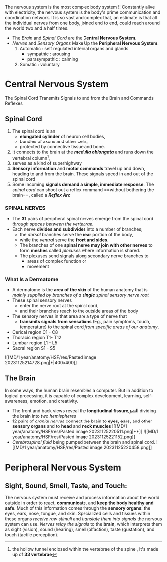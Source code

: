 The nervous system is the most complex body system !! Constantly alive with electricity, the nervous system is the body's prime communication and coordination network.
It is so vast and complex that, an estimate is that all the individual nerves from one body, joined end to end, could reach around the world two and a half times.
- The *Brain* and *Spinal Cord* are the **Central Nervous System**.
- *Nerves* and *Sensory Organs* Make Up the **Peripheral Nervous System**. 
	1. Automatic : self regulated internal organs and glands 
		- sympathic : arousing
		- parasympathic : calming
	2. Somatic : voluntary  

# Central Nervous System 
The Spinal Cord Transmits Signals to and from the Brain and Commands Reflexes
## Spinal Cord 

1. The spinal cord is an 
	- **elongated cylinder** of neuron cell bodies, 
	- bundles of axons and other cells, 
	- protected by connective tissue and bone.
1. It connects to the brain at the ***medulla oblongata*** and runs down the vertebral column[^1], 
2. serves as a kind of superhighway
3. **Sensory information** and **motor commands** travel up and down, heading to and from the brain. These signals speed in and out of the spinal cord 
4. Some incoming **signals demand a simple, immediate response**. The *spinal cord* can shoot out a reflex command ==without bothering the brain==, called a ***Reflex Arc***

[^1]:the hollow tunnel enclosed within the vertebrae of the spine , It's made up of **33 vertebrae**

### SPINAL NERVES 
- The **31** pairs of peripheral spinal nerves emerge from the spinal cord *through spaces between the vertebrae.*
- Each nerve **divides and subdivides** into a number of branches; 
	- the *dorsal* branches serve the **rear** portion of the body, 
	- while the *ventral* serve the **front and sides**. 
	- The branches of one **spinal nerve may join with other nerves** to form **meshes** called *plexuses* where information is shared. 
	- The plexuses send signals along secondary nerve branches to
		- areas of complex function or 
		- movement 

### What Is a Dermatome 
- A dermatome is the **area of the skin** of the human anatomy that is *mainly supplied by branches of a **single** spinal sensory nerve root*
- These spinal sensory nerves 
	- enter the nerve root at the spinal cord, 
	- and their branches reach to the outside areas of the body
- The sensory nerves in that area are a type of nerve that
	- **transmits signals from sensations** (Eg., pain symptoms, touch, temperature) to the spinal cord *from specific areas of our anatomy*.
- Cerical region C1 - C8
- Thoracic region  T1- T12
- Lumbar  region  L1 - L5
- Sacral region  S1 - S5

![[MD/1 year/anatomy/HSF/res/Pasted image 20231125214728.png|*|400x400]]
##  The Brain 
In some ways, the human brain resembles a computer. But in addition to logical processing, it is capable of complex development, learning, self-awareness, emotion, and creativity.
- The front and back views reveal the **longitudinal fissureالشق** dividing the brain into *two hemispheres* 
- 12 pairs of *cranial nerves* connect the brain to **eyes, ears**, and other **sensory organs** and to **head** and **neck muscles** 
![[MD/1 year/anatomy/HSF/res/Pasted image 20231125220511.png|**]]
![[MD/1 year/anatomy/HSF/res/Pasted image 20231125221152.png]]
- *Cerebrospinal fluid* being pumped between the brain and spinal cord. 
![[MD/1 year/anatomy/HSF/res/Pasted image 20231125220458.png]]

# Peripheral Nervous System 
## Sight, Sound, Smell, Taste, and Touch:
The nervous system must receive and process information about the world outside in order to react, **communicate**, and **keep the body healthy and safe**. Much of this information comes through the **sensory organs**: the eyes, ears, nose, tongue, and skin.
Specialized cells and tissues within these organs *receive raw stimuli* and *translate them into signals* the nervous system can use. *Nerves relay the signals* to the **brain**, which interprets them as sight (vision), sound (hearing), smell (olfaction), taste (gustation), and touch (tactile perception).